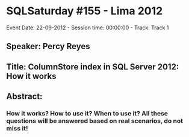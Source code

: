 # SQLSaturday #155 - Lima 2012
Event Date: 22-09-2012 - Session time: 00:00:00 - Track: Track 1
## Speaker: Percy Reyes
## Title: ColumnStore index in SQL Server 2012: How it works
## Abstract:
### How it works? How to use it? When to use it? All these questions will be answered based on real scenarios, do not miss it!
